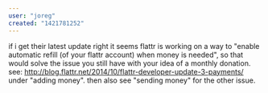 ```yaml
---
user: "joreg"
created: "1421781252"
---
```


if i get their latest update right it seems flattr is working on a way to "enable automatic refill (of your flattr account) when money is needed", so that would solve the issue you still have with your idea of a monthly donation. see: http://blog.flattr.net/2014/10/flattr-developer-update-3-payments/ under "adding money". then also see "sending money" for the other issue.

